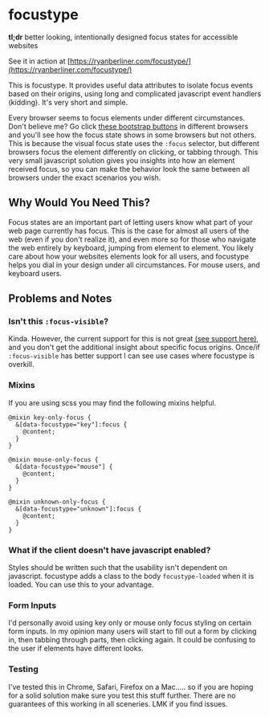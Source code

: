 # focustype 

**tl;dr** better looking, intentionally designed focus states for accessible websites

See it in action at [https://ryanberliner.com/focustype/](https://ryanberliner.com/focustype/)

This is focustype. It provides useful data attributes to isolate focus events based on their origins, using long and complicated javascript event handlers (kidding). It's very short and simple.

Every browser seems to focus elements under different circumstances. Don't believe me? Go click [these bootstrap buttons](https://getbootstrap.com/docs/4.3/components/buttons/) in different browsers and you'll see how the focus state shows in some browsers but not others. This is because the visual focus state uses the `:focus` selector, but different browsers focus the element differently on clicking, or tabbing through. This very small javascript solution gives you insights into how an element received focus, so you can make the behavior look the same between all browsers under the exact scenarios you wish.

## Why Would You Need This?

Focus states are an important part of letting users know what part of your web page currently has focus. This is the case for almost all users of the web (even if you don't realize it), and even more so for those who navigate the web entirely by keyboard, jumping from element to element. You likely care about how your websites elements look for all users, and focustype helps you dial in your design under all circumstances. For mouse users, and keyboard users.

## Problems and Notes

### Isn't this `:focus-visible`?

Kinda. However, the current support for this is not great  [(see support here)](https://caniuse.com/#search=%3Afocus-visible), and you don't get the additional insight about specific focus origins. Once/if `:focus-visible` has better support I can see use cases where focustype is overkill.


### Mixins 

If you are using scss you may find the following mixins helpful.

```
@mixin key-only-focus {
  &[data-focustype="key"]:focus {
    @content;
  }
}

@mixin mouse-only-focus {
  &[data-focustype="mouse"] {
    @content;
  }
}

@mixin unknown-only-focus {
  &[data-focustype="unknown"]:focus {
    @content;
  }
}
```

### What if the client doesn't have javascript enabled?

Styles should be written such that the usability isn't dependent on javascript. focustype adds a class to the body `focustype-loaded` when it is loaded. You can use this to your advantage.

### Form Inputs

I'd personally avoid using key only or mouse only focus styling on certain form inputs. In my opinion many users will start to fill out a form by clicking in, then tabbing through parts, then clicking again. It could be confusing to the user if elements have different looks.

### Testing

I've tested this in Chrome, Safari, Firefox on a Mac..... so if you are hoping for a solid solution make sure you test this stuff further. There are no guarantees of this working in all sceneries. LMK if you 
find issues.
